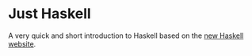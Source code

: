Just Haskell
============

A very quick and short introduction to Haskell based on the [new
Haskell website][new-haskell].

[new-haskell]: http://haskell-lang.org/
